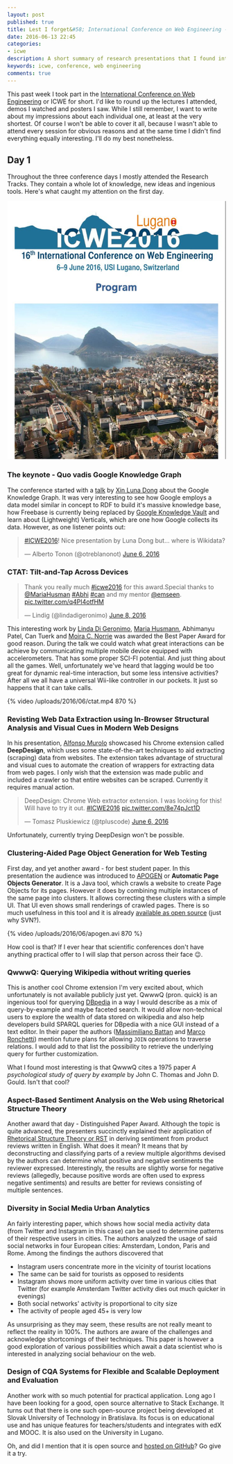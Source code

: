 ```yaml
---
layout: post
published: true
title: Lest I forget&#58; International Conference on Web Engineering - Day 1 Research Tracks
date: 2016-06-13 22:45
categories:
- icwe
description: A short summary of research presentations that I found interesting (or not) during the first day of ICWE 2016 conference
keywords: icwe, conference, web engineering
comments: true
---
```


This past week I took part in the [International Conference on Web Engineering](http://icwe2016.inf.usi.ch) or ICWE for
short. I'd like to round up the lectures I attended, demos I watched and posters I saw. While I still remember, I want to
write about my impressions about each individual one, at least at the very shortest. Of course I won't be able to cover
it all, because I wasn't able to attend every session for obvious reasons and at the same time I didn't find everything
equally interesting. I'll do my best nonetheless.

<!--more-->

## Day 1

Throughout the three conference days I mostly attended the Research Tracks. They contain a whole lot of knowledge, new ideas
and ingenious tools. Here's what caught my attention on the first day.

![icwe program cover](/uploads/2016/06/icwe-program.jpg)

### The keynote - Quo vadis Google Knowledge Graph

The conference started with a [talk](http://icwe2016.inf.usi.ch/program/keynotes/xin.luna.dong) by [Xin Luna Dong](http://lunadong.com/)
about the Google Knowledge Graph. It was very interesting to see how Google employs a data model similar in concept to
RDF to build it's massive knowledge base, how Freebase is currently being replaced by [Google Knowledge Vault][vault] and
learn about (Lightweight) Verticals, which are one how Google collects its data. However, as one listener points out:

<blockquote class="twitter-tweet" data-lang="en"><p lang="en" dir="ltr"><a href="https://twitter.com/hashtag/ICWE2016?src=hash">#ICWE2016</a>! Nice presentation by Luna Dong but... where is Wikidata?</p>&mdash; Alberto Tonon (@otreblanonot) <a href="https://twitter.com/otreblanonot/status/739729514750742529">June 6, 2016</a></blockquote>

### CTAT: Tilt-and-Tap Across Devices

<blockquote class="twitter-tweet" data-lang="en"><p lang="en" dir="ltr">Thank you really much <a href="https://twitter.com/hashtag/icwe2016?src=hash">#icwe2016</a> for this award.Special thanks to <a href="https://twitter.com/mariahusman">@MariaHusman</a> <a href="https://twitter.com/hashtag/Abhi?src=hash">#Abhi</a> <a href="https://twitter.com/hashtag/can?src=hash">#can</a>  and my mentor <a href="https://twitter.com/emseen">@emseen</a>. <a href="https://t.co/q4PI4otfHM">pic.twitter.com/q4PI4otfHM</a></p>&mdash; Lindig (@lindadigeronimo) <a href="https://twitter.com/lindadigeronimo/status/740461345632620544">June 8, 2016</a></blockquote>

This interesting work by [Linda Di Geronimo][linda], [Maria Husmann][mhusmann], Abhimanyu Patel, Can Tuerk and [Moira C. Norrie][mnorrie]
was awarded the Best Paper Award for good reason. During the talk we could watch what great interactions can be achieve
by communicating multiple mobile device equipped with accelerometers. That has some proper SCI-FI potential. And just thing
about all the games. Well, unfortunately we've heard that lagging would be too great for dynamic real-time interaction, 
but some less intensive activities? After all we all have a universal Wii-like controller in our pockets. It just so happens
that it can take calls.

{% video /uploads/2016/06/ctat.mp4 870 %}

### Revisting Web Data Extraction using In-Browser Structural Analysis and Visual Cues in Modern Web Designs

In his presentation, [Alfonso Murolo][murolo] showcased his Chrome extension called **DeepDesign**, which uses some 
state-of-the-art techniques to aid extracting (scraping) data from websites. The extension takes advantage of structural
and visual cues to automate the creation of wrappers for extracting data from web pages. I only wish that the extension
was made public and included a crawler so that entire websites can be scraped. Currently it requires manual action.

<blockquote class="twitter-tweet" data-lang="en"><p lang="en" dir="ltr">DeepDesign: Chrome Web extractor extension. I was looking for this! Will have to try it out. <a href="https://twitter.com/hashtag/ICWE2016?src=hash">#ICWE2016</a> <a href="https://t.co/8e74pJct1D">pic.twitter.com/8e74pJct1D</a></p>&mdash; Tomasz Pluskiewicz (@tpluscode) <a href="https://twitter.com/tpluscode/status/739754809729929216">June 6, 2016</a></blockquote>

Unfortunately, currently trying DeepDesign won't be possible.

### Clustering-Aided Page Object Generation for Web Testing

First day, and yet another award - for best student paper. In this presentation the audience was introduced to [APOGEN][apogen] 
or **Automatic Page Objects Generator**. It is a Java tool, which crawls a website to create Page Objects for its pages.
However it does by combining multiple instances of the same page into clusters. It allows correcting these clusters with
a simple UI. That UI even shows small renderings of crawled pages. There is so much usefulness in this tool and it is
already [available as open source](https://app.assembla.com/spaces/sepl-apo/subversion/source/HEAD/trunk) (just why SVN?).

{% video /uploads/2016/06/apogen.avi 870 %}

How cool is that? If I ever hear that scientific conferences don't have anything practical offer to I will slap that
person across their face :wink:.

### QwwwQ: Querying Wikipedia without writing queries

This is another cool Chrome extension I'm very excited about, which unfortunately is not available publicly just yet.
QwwwQ (pron. quick) is an ingenious tool for querying [DBpedia](http://dbpedia.org) in a way I would describe as a mix of
query-by-example and maybe faceted search. It would allow non-technical users to explore the wealth of data stored on
wikipedia and also help developers build SPARQL queries for DBpedia with a nice GUI instead of a text editor. In their
paper the authors ([Massimiliano Battan][battan] and [Marco Ronchetti][Ronchetti]) mention future plans for allowing `JOIN`
operations to traverse relations. I would add to that list the possibility to retrieve the underlying query for further
customization.

What I found most interesting is that QwwwQ cites a 1975 paper *A psychological study of query by example* by John C. Thomas
and John D. Gould. Isn't that cool?

### Aspect-Based Sentiment Analysis on the Web using Rhetorical Structure Theory

Another award that day - Distinguished Paper Award. Although the topic is quite advanced, the presenters succinctly explained
their application of [Rhetorical Structure Theory or RST](https://en.wikipedia.org/wiki/Rhetorical_Structure_Theory) in
deriving sentiment from product reviews written in English. What does it mean? It means that by deconstructing and
classifying parts of a review multiple algorithms devised by the authors can determine what positive and negative sentiments
the reviewer expressed. Interestingly, the results are slightly worse for negative reviews (allegedly, because positive 
words are often used to express negative sentiments) and results are better for reviews consisting of multiple sentences.

### Diversity in Social Media Urban Analytics

An fairly interesting paper, which shows how social media activity data (from Twitter and Instagram in this case) can be
used to determine patterns of their respective users in cities. The authors analyzed the usage of said social networks in
four European cities: Amsterdam, London, Paris and Rome. Among the findings the authors discovered that

* Instagram users concentrate more in the vicinity of tourist locations
* The same can be said for tourists as opposed to residents
* Instagram shows more uniform activity over time in various cities that Twitter (for example Amsterdam Twitter activity dies out much quicker in evenings)
* Both social networks' activity is proportional to city size
* The activity of people aged 45+ is very low

As unsurprising as they may seem, these results are not really meant to reflect the reality in 100%. The authors are aware
of the challenges and acknowledge shortcomings of their techniques. This paper is however a good exploration of various
possibilities which await a data scientist who is interested in analyzing social behaviour on the web.

### Design of CQA Systems for Flexible and Scalable Deployment and Evaluation

Another work with so much potential for practical application. Long ago I have been looking for a good, open source
alternative to Stack Exchange. It turns out that there is one such open-source project being developed at Slovak University
of Technology in Bratislava. Its focus is on educational use and has unique features for teachers/students and integrates
with edX and MOOC. It is also used on the University in Lugano.

Oh, and did I mention that it is open source and [hosted on GitHub](https://github.com/AskalotCQA/askalot)? Go give it a
try.

<script async src="//platform.twitter.com/widgets.js" charset="utf-8"></script>

[vault]: https://en.wikipedia.org/wiki/Knowledge_Vault
[linda]: https://twitter.com/lindadigeronimo
[mhusmann]: https://twitter.com/MariaHusmann
[mnorrie]: https://twitter.com/emseen
[murolo]: https://twitter.com/alfonsomurolo
[apogen]: http://sepl.dibris.unige.it/APOGEN.php
[Ronchetti]: http://latemar.science.unitn.it/segue/index.php?&login=logout&action=site&site=ronchet 
[battan]: https://www.linkedin.com/in/massimiliano-battan-2b49b359